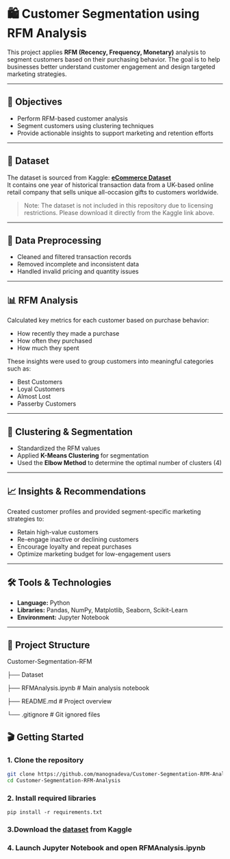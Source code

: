 # 🛍️ Customer Segmentation using RFM Analysis

This project applies **RFM (Recency, Frequency, Monetary)** analysis to segment customers based on their purchasing behavior. The goal is to help businesses better understand customer engagement and design targeted marketing strategies.

---

## 📌 Objectives

- Perform RFM-based customer analysis  
- Segment customers using clustering techniques  
- Provide actionable insights to support marketing and retention efforts

---

## 🧾 Dataset

The dataset is sourced from Kaggle: **[eCommerce Dataset](https://www.kaggle.com/datasets/carrie1/ecommerce-data)**  
It contains one year of historical transaction data from a UK-based online retail company that sells unique all-occasion gifts to customers worldwide.

> Note: The dataset is not included in this repository due to licensing restrictions. Please download it directly from the Kaggle link above.

---

## 🧹 Data Preprocessing

- Cleaned and filtered transaction records  
- Removed incomplete and inconsistent data  
- Handled invalid pricing and quantity issues  

---

## 📊 RFM Analysis

Calculated key metrics for each customer based on purchase behavior:
- How recently they made a purchase  
- How often they purchased  
- How much they spent

These insights were used to group customers into meaningful categories such as:
- Best Customers  
- Loyal Customers  
- Almost Lost  
- Passerby Customers  

---

## 🤖 Clustering & Segmentation

- Standardized the RFM values  
- Applied **K-Means Clustering** for segmentation  
- Used the **Elbow Method** to determine the optimal number of clusters (4)

---

## 📈 Insights & Recommendations

Created customer profiles and provided segment-specific marketing strategies to:
- Retain high-value customers  
- Re-engage inactive or declining customers  
- Encourage loyalty and repeat purchases  
- Optimize marketing budget for low-engagement users  

---

## 🛠️ Tools & Technologies

- **Language:** Python  
- **Libraries:** Pandas, NumPy, Matplotlib, Seaborn, Scikit-Learn  
- **Environment:** Jupyter Notebook

---

## 📁 Project Structure

Customer-Segmentation-RFM

├── Dataset

├── RFMAnalysis.ipynb # Main analysis notebook

├── README.md # Project overview

└──  .gitignore # Git ignored files

## 🎬 Getting Started

### 1. Clone the repository  
   ```bash
   git clone https://github.com/manognadeva/Customer-Segmentation-RFM-Analysis.git
   cd Customer-Segmentation-RFM-Analysis
   ```
### 2. Install required libraries
    pip install -r requirements.txt
### 3.Download the [dataset](https://www.kaggle.com/datasets/carrie1/ecommerce-data) from Kaggle

### 4. Launch Jupyter Notebook and open RFMAnalysis.ipynb
